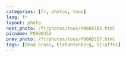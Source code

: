 ```yaml
---
categories: [fr, photos, tous]
lang: fr
layout: photo
next_photo: /fr/photos/tous/P0000353.html
picname: P0000352
prev_photo: /fr/photos/tous/P0000357.html
tags: [Dead Grass, Elefantenberg, Giraffes]
---
```

